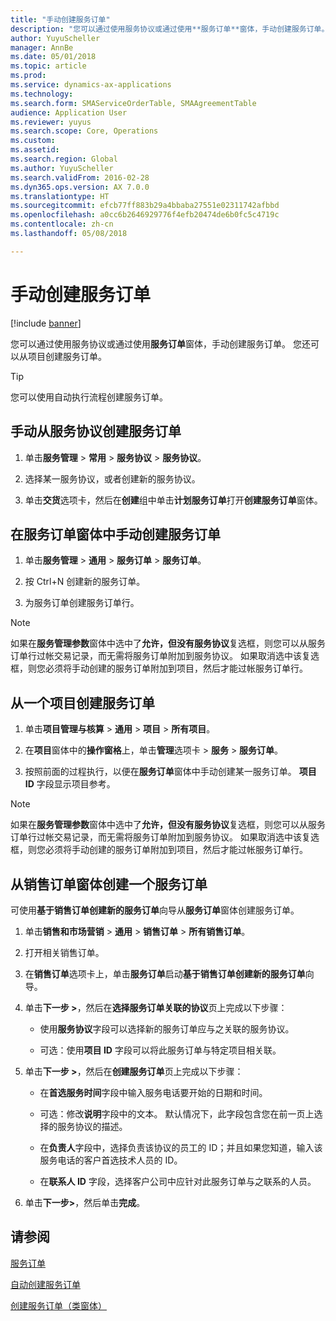 ```yaml
---
title: "手动创建服务订单"
description: "您可以通过使用服务协议或通过使用**服务订单**窗体，手动创建服务订单。"
author: YuyuScheller
manager: AnnBe
ms.date: 05/01/2018
ms.topic: article
ms.prod: 
ms.service: dynamics-ax-applications
ms.technology: 
ms.search.form: SMAServiceOrderTable, SMAAgreementTable
audience: Application User
ms.reviewer: yuyus
ms.search.scope: Core, Operations
ms.custom: 
ms.assetid: 
ms.search.region: Global
ms.author: YuyuScheller
ms.search.validFrom: 2016-02-28
ms.dyn365.ops.version: AX 7.0.0
ms.translationtype: HT
ms.sourcegitcommit: efcb77ff883b29a4bbaba27551e02311742afbbd
ms.openlocfilehash: a0cc6b2646929776f4efb20474de6b0fc5c4719c
ms.contentlocale: zh-cn
ms.lasthandoff: 05/08/2018

---
```


# <a name="create-service-orders-manually"></a>手动创建服务订单    

[!include [banner](../includes/banner.md)]


您可以通过使用服务协议或通过使用**服务订单**窗体，手动创建服务订单。 您还可以从项目创建服务订单。

> [!TIP]
> <P>您可以使用自动执行流程创建服务订单。 

## <a name="create-a-service-order-manually-from-a-service-agreement"></a>手动从服务协议创建服务订单

1.  单击**服务管理** \> **常用** \> **服务协议** \> **服务协议**。

2.  选择某一服务协议，或者创建新的服务协议。

3.  单击**交货**选项卡，然后在**创建**组中单击**计划服务订单**打开**创建服务订单**窗体。

## <a name="create-a-service-order-manually-in-the-service-orders-form"></a>在服务订单窗体中手动创建服务订单

1.  单击**服务管理** \> **通用** \> **服务订单** \> **服务订单**。

2.  按 Ctrl+N 创建新的服务订单。

3.  为服务订单创建服务订单行。

> [!NOTE]
> <P>如果在<STRONG>服务管理参数</STRONG>窗体中选中了<STRONG>允许，但没有服务协议</STRONG>复选框，则您可以从服务订单行过帐交易记录，而无需将服务订单附加到服务协议。 如果取消选中该复选框，则您必须将手动创建的服务订单附加到项目，然后才能过帐服务订单行。</P>

## <a name="create-a-service-order-from-a-project"></a>从一个项目创建服务订单

1.  单击**项目管理与核算** \> **通用** \> **项目** \> **所有项目**。

2.  在**项目**窗体中的**操作窗格**上，单击**管理**选项卡 \> **服务** \> **服务订单**。

3.  按照前面的过程执行，以便在**服务订单**窗体中手动创建某一服务订单。 **项目 ID** 字段显示项目参考。

> [!NOTE]
> <P>如果在<STRONG>服务管理参数</STRONG>窗体中选中了<STRONG>允许，但没有服务协议</STRONG>复选框，则您可以从服务订单行过帐交易记录，而无需将服务订单附加到服务协议。 如果取消选中该复选框，则您必须将手动创建的服务订单附加到项目，然后才能过帐服务订单行。</P>

## <a name="create-a-service-order-from-the-sales-order-form"></a>从销售订单窗体创建一个服务订单

可使用**基于销售订单创建新的服务订单**向导从**服务订单**窗体创建服务订单。

1.  单击**销售和市场营销** \> **通用** \> **销售订单** \> **所有销售订单**。

2.  打开相关销售订单。

3.  在**销售订单**选项卡上，单击**服务订单**启动**基于销售订单创建新的服务订单**向导。

4.  单击**下一步 \>**，然后在**选择服务订单关联的协议**页上完成以下步骤：
    
      - 使用**服务协议**字段可以选择新的服务订单应与之关联的服务协议。
    
      - 可选：使用**项目 ID** 字段可以将此服务订单与特定项目相关联。

5.  单击**下一步 \>**，然后在**创建服务订单**页上完成以下步骤：
    
      - 在**首选服务时间**字段中输入服务电话要开始的日期和时间。
    
      - 可选：修改**说明**字段中的文本。 默认情况下，此字段包含您在前一页上选择的服务协议的描述。
    
      - 在**负责人**字段中，选择负责该协议的员工的 ID；并且如果您知道，输入该服务电话的客户首选技术人员的 ID。
    
      - 在**联系人 ID** 字段，选择客户公司中应针对此服务订单与之联系的人员。

6.  单击**下一步\>**，然后单击**完成**。


## <a name="see-also"></a>请参阅

[服务订单](service-orders.md)

[自动创建服务订单](create-service-orders-automatically.md)

[创建服务订单（类窗体）](https://technet.microsoft.com/en-us/library/aa553901\(v=ax.60\)) 



